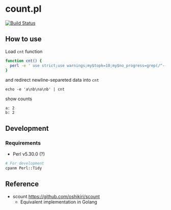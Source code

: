 count.pl
=====

[![Build Status](https://github.com/oshikiri/count.pl/workflows/test/badge.svg)](https://github.com/oshikiri/count.pl/actions?query=workflow%3Atest)

## How to use

Load `cnt` function

```bash
function cnt() {
  perl -e ' use strict;use warnings;my$topk=10;my$no_progress=grep(/^--no-progress$/,@ARGV);my%counts=();my$total=0;my$last_update=time();sub showTopk{my@sorted=sort{$counts{$b}<=>$counts{$a}}keys%counts;foreach my $key(splice@sorted,0,$topk){print"$key: $counts{$key}\n";}}sub clear_console{print"\033[2J";}sub up{print"\e[${topk}A";}while(<STDIN>){chomp;$total++;$counts{$_}++;if(!$no_progress&&time()-$last_update>0.5){$last_update=time();&clear_console();&up();&showTopk();}}if(!$no_progress){&clear_console();}&showTopk(); ' -- "$@"
}
```

and redirect newline-separeted data into `cnt`

```
echo -e 'a\nb\na\nb' | cnt
```

show counts
```
a: 2
b: 2
```

## Development
### Requirements

- Perl v5.30.0 (?)

```sh
# For development
cpanm Perl::Tidy
```



## Reference

- scount https://github.com/oshikiri/scount
  - Equivalent implementation in Golang
